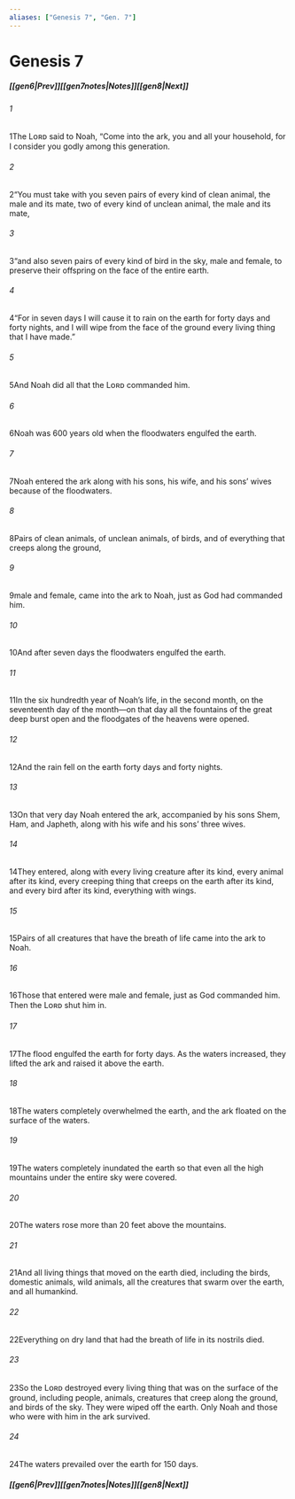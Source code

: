 ```yaml
---
aliases: ["Genesis 7", "Gen. 7"]
---
```

# Genesis 7
##### <span class=arrow-left></span>[[gen6|Prev]]<span class=navigation-separator></span>[[gen7notes|Notes]]<span class=navigation-separator></span>[[gen8|Next]]<span class=arrow-right></span>
###### 1
<span class=verse-first>1</span>The Lᴏʀᴅ said to Noah, “Come into the ark, you and all your household, for I consider you godly among this generation.
###### 2
<span class=verse-body>2</span>“You must take with you seven pairs of every kind of clean animal, the male and its mate, two of every kind of unclean animal, the male and its mate,
###### 3
<span class=verse-body>3</span>“and also seven pairs of every kind of bird in the sky, male and female, to preserve their offspring on the face of the entire earth.
###### 4
<span class=verse-body>4</span>“For in seven days I will cause it to rain on the earth for forty days and forty nights, and I will wipe from the face of the ground every living thing that I have made.”
###### 5
<span class=verse-body>5</span>And Noah did all that the Lᴏʀᴅ commanded him.
<div class=paragraph-break></div>

###### 6
<span class=verse-first>6</span>Noah was 600 years old when the floodwaters engulfed the earth.
###### 7
<span class=verse-body>7</span>Noah entered the ark along with his sons, his wife, and his sons’ wives because of the floodwaters.
###### 8
<span class=verse-body>8</span>Pairs of clean animals, of unclean animals, of birds, and of everything that creeps along the ground,
###### 9
<span class=verse-body>9</span>male and female, came into the ark to Noah, just as God had commanded him.
###### 10
<span class=verse-body>10</span>And after seven days the floodwaters engulfed the earth.
###### 11
<span class=verse-body>11</span>In the six hundredth year of Noah’s life, in the second month, on the seventeenth day of the month—on that day all the fountains of the great deep burst open and the floodgates of the heavens were opened.
###### 12
<span class=verse-body>12</span>And the rain fell on the earth forty days and forty nights.
<div class=paragraph-break></div>

###### 13
<span class=verse-first>13</span>On that very day Noah entered the ark, accompanied by his sons Shem, Ham, and Japheth, along with his wife and his sons’ three wives.
###### 14
<span class=verse-body>14</span>They entered, along with every living creature after its kind, every animal after its kind, every creeping thing that creeps on the earth after its kind, and every bird after its kind, everything with wings.
###### 15
<span class=verse-body>15</span>Pairs of all creatures that have the breath of life came into the ark to Noah.
###### 16
<span class=verse-body>16</span>Those that entered were male and female, just as God commanded him. Then the Lᴏʀᴅ shut him in.
<div class=paragraph-break></div>

###### 17
<span class=verse-first>17</span>The flood engulfed the earth for forty days. As the waters increased, they lifted the ark and raised it above the earth.
###### 18
<span class=verse-body>18</span>The waters completely overwhelmed the earth, and the ark floated on the surface of the waters.
###### 19
<span class=verse-body>19</span>The waters completely inundated the earth so that even all the high mountains under the entire sky were covered.
###### 20
<span class=verse-body>20</span>The waters rose more than 20 feet above the mountains.
###### 21
<span class=verse-body>21</span>And all living things that moved on the earth died, including the birds, domestic animals, wild animals, all the creatures that swarm over the earth, and all humankind.
###### 22
<span class=verse-body>22</span>Everything on dry land that had the breath of life in its nostrils died.
###### 23
<span class=verse-body>23</span>So the Lᴏʀᴅ destroyed every living thing that was on the surface of the ground, including people, animals, creatures that creep along the ground, and birds of the sky. They were wiped off the earth. Only Noah and those who were with him in the ark survived.
###### 24
<span class=verse-body>24</span>The waters prevailed over the earth for 150 days.
##### <span class=arrow-left></span>[[gen6|Prev]]<span class=navigation-separator></span>[[gen7notes|Notes]]<span class=navigation-separator></span>[[gen8|Next]]<span class=arrow-right></span>